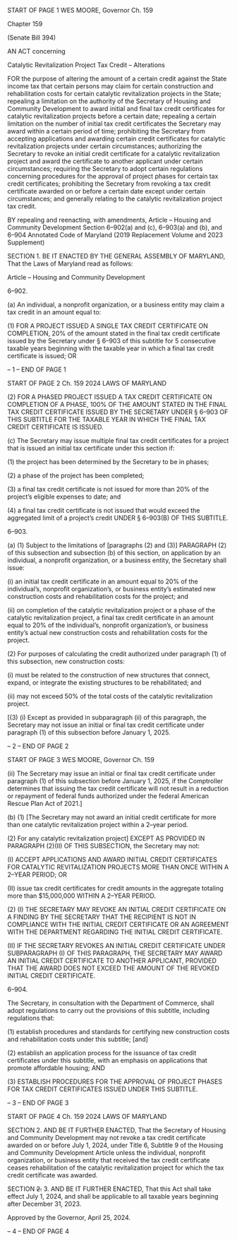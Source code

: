 START OF PAGE 1
WES MOORE, Governor Ch. 159

Chapter 159

(Senate Bill 394)

AN ACT concerning

Catalytic Revitalization Project Tax Credit – Alterations

FOR the purpose of altering the amount of a certain credit against the State income tax
that certain persons may claim for certain construction and rehabilitation costs for
certain catalytic revitalization projects in the State; repealing a limitation on the
authority of the Secretary of Housing and Community Development to award initial
and final tax credit certificates for catalytic revitalization projects before a certain
date; repealing a certain limitation on the number of initial tax credit certificates the
Secretary may award within a certain period of time; prohibiting the Secretary from
accepting applications and awarding certain credit certificates for catalytic
revitalization projects under certain circumstances; authorizing the Secretary to
revoke an initial credit certificate for a catalytic revitalization project and award the
certificate to another applicant under certain circumstances; requiring the Secretary
to adopt certain regulations concerning procedures for the approval of project phases
for certain tax credit certificates; prohibiting the Secretary from revoking a tax credit
certificate awarded on or before a certain date except under certain circumstances;
and generally relating to the catalytic revitalization project tax credit.

BY repealing and reenacting, with amendments,
Article – Housing and Community Development
Section 6–902(a) and (c), 6–903(a) and (b), and 6–904
Annotated Code of Maryland
(2019 Replacement Volume and 2023 Supplement)

SECTION 1. BE IT ENACTED BY THE GENERAL ASSEMBLY OF MARYLAND,
That the Laws of Maryland read as follows:

Article – Housing and Community Development

6–902.

(a) An individual, a nonprofit organization, or a business entity may claim a tax
credit in an amount equal to:

(1) FOR A PROJECT ISSUED A SINGLE TAX CREDIT CERTIFICATE ON
COMPLETION, 20% of the amount stated in the final tax credit certificate issued by the
Secretary under § 6–903 of this subtitle for 5 consecutive taxable years beginning with the
taxable year in which a final tax credit certificate is issued; OR

– 1 –
END OF PAGE 1

START OF PAGE 2
Ch. 159 2024 LAWS OF MARYLAND

(2) FOR A PHASED PROJECT ISSUED A TAX CREDIT CERTIFICATE ON
COMPLETION OF A PHASE, 100% OF THE AMOUNT STATED IN THE FINAL TAX CREDIT
CERTIFICATE ISSUED BY THE SECRETARY UNDER § 6–903 OF THIS SUBTITLE FOR
THE TAXABLE YEAR IN WHICH THE FINAL TAX CREDIT CERTIFICATE IS ISSUED.

(c) The Secretary may issue multiple final tax credit certificates for a project that
is issued an initial tax certificate under this section if:

(1) the project has been determined by the Secretary to be in phases;

(2) a phase of the project has been completed;

(3) a final tax credit certificate is not issued for more than 20% of the
project’s eligible expenses to date; and

(4) a final tax credit certificate is not issued that would exceed the
aggregated limit of a project’s credit UNDER § 6–903(B) OF THIS SUBTITLE.

6–903.

(a) (1) Subject to the limitations of [paragraphs (2) and (3)] PARAGRAPH (2)
of this subsection and subsection (b) of this section, on application by an individual, a
nonprofit organization, or a business entity, the Secretary shall issue:

(i) an initial tax credit certificate in an amount equal to 20% of the
individual’s, nonprofit organization’s, or business entity’s estimated new construction costs
and rehabilitation costs for the project; and

(ii) on completion of the catalytic revitalization project or a phase of
the catalytic revitalization project, a final tax credit certificate in an amount equal to 20%
of the individual’s, nonprofit organization’s, or business entity’s actual new construction
costs and rehabilitation costs for the project.

(2) For purposes of calculating the credit authorized under paragraph (1)
of this subsection, new construction costs:

(i) must be related to the construction of new structures that
connect, expand, or integrate the existing structures to be rehabilitated; and

(ii) may not exceed 50% of the total costs of the catalytic
revitalization project.

[(3) (i) Except as provided in subparagraph (ii) of this paragraph, the
Secretary may not issue an initial or final tax credit certificate under paragraph (1) of this
subsection before January 1, 2025.

– 2 –
END OF PAGE 2

START OF PAGE 3
WES MOORE, Governor Ch. 159

(ii) The Secretary may issue an initial or final tax credit certificate
under paragraph (1) of this subsection before January 1, 2025, if the Comptroller
determines that issuing the tax credit certificate will not result in a reduction or repayment
of federal funds authorized under the federal American Rescue Plan Act of 2021.]

(b) (1) [The Secretary may not award an initial credit certificate for more than
one catalytic revitalization project within a 2–year period.

(2) For any catalytic revitalization project] EXCEPT AS PROVIDED IN
PARAGRAPH (2)(II) OF THIS SUBSECTION, the Secretary may not:

(I) ACCEPT APPLICATIONS AND AWARD INITIAL CREDIT
CERTIFICATES FOR CATALYTIC REVITALIZATION PROJECTS MORE THAN ONCE
WITHIN A 2–YEAR PERIOD; OR

(II) issue tax credit certificates for credit amounts in the aggregate
totaling more than $15,000,000 WITHIN A 2–YEAR PERIOD.

(2) (I) THE SECRETARY MAY REVOKE AN INITIAL CREDIT
CERTIFICATE ON A FINDING BY THE SECRETARY THAT THE RECIPIENT IS NOT IN
COMPLIANCE WITH THE INITIAL CREDIT CERTIFICATE OR AN AGREEMENT WITH THE
DEPARTMENT REGARDING THE INITIAL CREDIT CERTIFICATE.

(II) IF THE SECRETARY REVOKES AN INITIAL CREDIT
CERTIFICATE UNDER SUBPARAGRAPH (I) OF THIS PARAGRAPH, THE SECRETARY
MAY AWARD AN INITIAL CREDIT CERTIFICATE TO ANOTHER APPLICANT, PROVIDED
THAT THE AWARD DOES NOT EXCEED THE AMOUNT OF THE REVOKED INITIAL
CREDIT CERTIFICATE.

6–904.

The Secretary, in consultation with the Department of Commerce, shall adopt
regulations to carry out the provisions of this subtitle, including regulations that:

(1) establish procedures and standards for certifying new construction
costs and rehabilitation costs under this subtitle; [and]

(2) establish an application process for the issuance of tax credit
certificates under this subtitle, with an emphasis on applications that promote affordable
housing; AND

(3) ESTABLISH PROCEDURES FOR THE APPROVAL OF PROJECT
PHASES FOR TAX CREDIT CERTIFICATES ISSUED UNDER THIS SUBTITLE.

– 3 –
END OF PAGE 3

START OF PAGE 4
Ch. 159 2024 LAWS OF MARYLAND

SECTION 2. AND BE IT FURTHER ENACTED, That the Secretary of Housing and
Community Development may not revoke a tax credit certificate awarded on or before July
1, 2024, under Title 6, Subtitle 9 of the Housing and Community Development Article
unless the individual, nonprofit organization, or business entity that received the tax credit
certificate ceases rehabilitation of the catalytic revitalization project for which the tax
credit certificate was awarded.

SECTION ~~2.~~ 3. AND BE IT FURTHER ENACTED, That this Act shall take effect
July 1, 2024, and shall be applicable to all taxable years beginning after December 31, 2023.

Approved by the Governor, April 25, 2024.

– 4 –
END OF PAGE 4